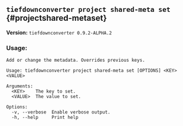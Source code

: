 ## `tiefdownconverter project shared-meta set` {#projectshared-metaset}

**Version:** `tiefdownconverter 0.9.2-ALPHA.2`

### Usage:
```
Add or change the metadata. Overrides previous keys.

Usage: tiefdownconverter project shared-meta set [OPTIONS] <KEY> <VALUE>

Arguments:
  <KEY>    The key to set.
  <VALUE>  The value to set.

Options:
  -v, --verbose  Enable verbose output.
  -h, --help     Print help
```

